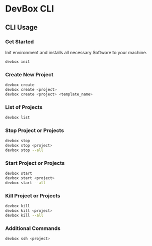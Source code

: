 
# DevBox CLI 


## CLI Usage

### Get Started

Init environment and installs all necessary Software to your machine. 

```bash
devbox init
```

### Create New Project
```bash 
devbox create 
devbox create <project>
devbox create <project> <template_name>
```

### List of Projects
```bash 
devbox list
```

### Stop Project or Projects

```bash 
devbox stop 
devbox stop <project>
devbox stop --all
```


### Start Project or Projects

```bash 
devbox start 
devbox start <project> 
devbox start --all
```

### Kill Project or Projects

```bash 
devbox kill 
devbox kill <project>
devbox kill --all
```


### Additional Commands

```bash 
devbox ssh <project>
```




